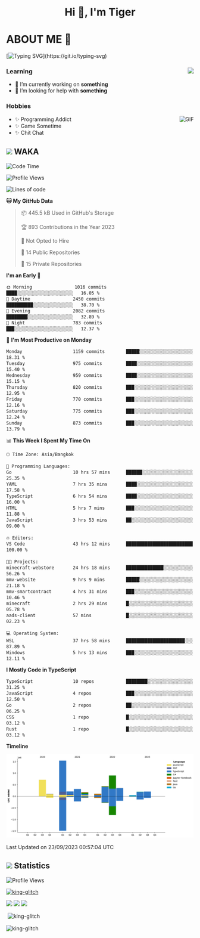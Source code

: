 <h1 align="center">Hi 👋, I'm Tiger</h1>




# ABOUT ME 💬

[![Typing SVG](https://readme-typing-svg.herokuapp.com?color=22F771&vCenter=true&lines=A+perssionate+developer+from+nowhere.)](https://git.io/typing-svg)

<div>
 <img align="right" src="https://spotify-github-profile.vercel.app/api/view?uid=12129734423&cover_image=false&theme=default&bar_color=22d016&bar_color_cover=true" />
 <h3>Learning</h3>
 
 <ul>
  <li>🔭 I’m currently working on <b>something</b></li>
  <li>🤝 I’m looking for help with <b>something</b></li>
 </ul>
 
</div>
<div>
 <h3>Hobbies</h3>
 <img align="right" height="475px"  alt="GIF" src="https://i.pinimg.com/originals/1f/b7/db/1fb7dbee557e5ed509f7517da8a84d58.gif" />
 <ul>
  <li>✨ Programming Addict</li>
  <li>✨ Game Sometime</li>
  <li>✨ Chit Chat</li>
 </ul>
 
</div>



## <img height="40" src="https://raw.githubusercontent.com/innng/innng/master/assets/kyubey.gif"/> WAKA

<!--START_SECTION:waka-->
![Code Time](http://img.shields.io/badge/Code%20Time-1%2C531%20hrs%2053%20mins-blue)

![Profile Views](http://img.shields.io/badge/Profile%20Views-2-blue)

![Lines of code](https://img.shields.io/badge/From%20Hello%20World%20I%27ve%20Written-5.3%20million%20lines%20of%20code-blue)

**🐱 My GitHub Data** 

> 📦 445.5 kB Used in GitHub's Storage 
 > 
> 🏆 893 Contributions in the Year 2023
 > 
> 🚫 Not Opted to Hire
 > 
> 📜 14 Public Repositories 
 > 
> 🔑 15 Private Repositories 
 > 
**I'm an Early 🐤** 

```text
🌞 Morning                1016 commits        ████░░░░░░░░░░░░░░░░░░░░░   16.05 % 
🌆 Daytime                2450 commits        ██████████░░░░░░░░░░░░░░░   38.70 % 
🌃 Evening                2082 commits        ████████░░░░░░░░░░░░░░░░░   32.89 % 
🌙 Night                  783 commits         ███░░░░░░░░░░░░░░░░░░░░░░   12.37 % 
```
📅 **I'm Most Productive on Monday** 

```text
Monday                   1159 commits        █████░░░░░░░░░░░░░░░░░░░░   18.31 % 
Tuesday                  975 commits         ████░░░░░░░░░░░░░░░░░░░░░   15.40 % 
Wednesday                959 commits         ████░░░░░░░░░░░░░░░░░░░░░   15.15 % 
Thursday                 820 commits         ███░░░░░░░░░░░░░░░░░░░░░░   12.95 % 
Friday                   770 commits         ███░░░░░░░░░░░░░░░░░░░░░░   12.16 % 
Saturday                 775 commits         ███░░░░░░░░░░░░░░░░░░░░░░   12.24 % 
Sunday                   873 commits         ███░░░░░░░░░░░░░░░░░░░░░░   13.79 % 
```


📊 **This Week I Spent My Time On** 

```text
🕑︎ Time Zone: Asia/Bangkok

💬 Programming Languages: 
Go                       10 hrs 57 mins      ██████░░░░░░░░░░░░░░░░░░░   25.35 % 
YAML                     7 hrs 35 mins       ████░░░░░░░░░░░░░░░░░░░░░   17.58 % 
TypeScript               6 hrs 54 mins       ████░░░░░░░░░░░░░░░░░░░░░   16.00 % 
HTML                     5 hrs 7 mins        ███░░░░░░░░░░░░░░░░░░░░░░   11.88 % 
JavaScript               3 hrs 53 mins       ██░░░░░░░░░░░░░░░░░░░░░░░   09.00 % 

🔥 Editors: 
VS Code                  43 hrs 12 mins      █████████████████████████   100.00 % 

🐱‍💻 Projects: 
minecraft-webstore       24 hrs 18 mins      ██████████████░░░░░░░░░░░   56.26 % 
mmv-website              9 hrs 9 mins        █████░░░░░░░░░░░░░░░░░░░░   21.18 % 
mmv-smartcontract        4 hrs 31 mins       ███░░░░░░░░░░░░░░░░░░░░░░   10.46 % 
minecraft                2 hrs 29 mins       █░░░░░░░░░░░░░░░░░░░░░░░░   05.78 % 
aads-client              57 mins             █░░░░░░░░░░░░░░░░░░░░░░░░   02.23 % 

💻 Operating System: 
WSL                      37 hrs 58 mins      ██████████████████████░░░   87.89 % 
Windows                  5 hrs 13 mins       ███░░░░░░░░░░░░░░░░░░░░░░   12.11 % 
```

**I Mostly Code in TypeScript** 

```text
TypeScript               10 repos            ████████░░░░░░░░░░░░░░░░░   31.25 % 
JavaScript               4 repos             ███░░░░░░░░░░░░░░░░░░░░░░   12.50 % 
Go                       2 repos             ██░░░░░░░░░░░░░░░░░░░░░░░   06.25 % 
CSS                      1 repo              █░░░░░░░░░░░░░░░░░░░░░░░░   03.12 % 
Rust                     1 repo              █░░░░░░░░░░░░░░░░░░░░░░░░   03.12 % 
```



**Timeline**

![Lines of Code chart](https://raw.githubusercontent.com/king-glitch/king-glitch/main/assets/bar_graph.png)


 Last Updated on 23/09/2023 00:57:04 UTC
<!--END_SECTION:waka-->
## <img height="40" src="https://raw.githubusercontent.com/innng/innng/master/assets/kyubey.gif"/> Statistics
![Profile Views](https://komarev.com/ghpvc/?username=king-glitch)  

<p align="left"> 
 <a href="https://github.com/ryo-ma/github-profile-trophy">
  <img src="https://github-profile-trophy.vercel.app/?username=king-glitch&theme=dracula" alt="king-glitch" />
 </a> </p>

![](https://github-profile-summary-cards.vercel.app/api/cards/profile-details?username=king-glitch&theme=dracula)
![](https://github-profile-summary-cards.vercel.app/api/cards/stats?username=king-glitch&theme=dracula) 
![](https://github-profile-summary-cards.vercel.app/api/cards/productive-time?username=king-glitch&theme=dracula)


<p>&nbsp;<img align="center" src="https://github-readme-stats.vercel.app/api?username=king-glitch&theme=dracula" alt="king-glitch" /></p>

<p><img align="center" src="https://github-readme-streak-stats.herokuapp.com/?user=king-glitch&theme=dracula" alt="king-glitch" /></p>
